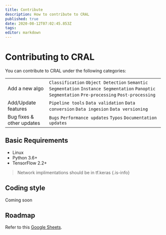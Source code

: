 ```yaml
---
title: Contribute
description: How to contribute to CRAL
published: true
date: 2020-08-12T07:02:45.853Z
tags: 
editor: markdown
---
```


# Contributing to CRAL

You can contribute to CRAL under the following categories:

| | |
|---|---|
| Add a new algo | `Classification` `Object Detection` `Semantic Segmentation` `Instance Segmentation` `Panoptic Segmentation` `Pre-processing` `Post-processing` |
| Add/Update features | `Pipeline tools` `Data validation` `Data conversion` `Data ingesion` `Data versioning` | 
| Bug fixes & other updates | `Bugs` `Performance updates` `Typos` `Documentation updates`|

## Basic Requirements
- Linux
- Python 3.6+
- TensorFlow 2.2+

> Network implimentations should be in tf.keras
{.is-info}

## Coding style
Coming soon

## Roadmap
Refer to this [Google Sheets](https://docs.google.com/spreadsheets/d/e/2PACX-1vRaLketbBCL-9KrqSvEWYt96r3UC-Oof9Negm2oupUveaG1LdP0y-xxn6gemYUW-U_M7i-4M9NA_st8/pubhtml?gid=445074022&single=true).